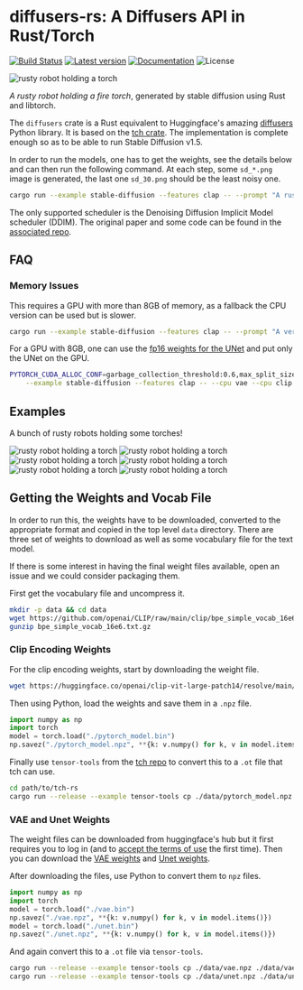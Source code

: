 # diffusers-rs: A Diffusers API in Rust/Torch

[![Build Status](https://github.com/LaurentMazare/diffusers-rs/workflows/Continuous%20integration/badge.svg)](https://github.com/LaurentMazare/diffusers-rs/actions)
[![Latest version](https://img.shields.io/crates/v/diffusers.svg)](https://crates.io/crates/diffusers)
[![Documentation](https://docs.rs/diffusers/badge.svg)](https://docs.rs/diffusers)
![License](https://img.shields.io/crates/l/diffusers.svg)


![rusty robot holding a torch](media/robot13.jpg)

_A rusty robot holding a fire torch_, generated by stable diffusion using Rust and libtorch.

The `diffusers` crate is a Rust equivalent to Huggingface's amazing
[diffusers](https://github.com/huggingface/diffusers) Python library.
It is based on the [tch crate](https://github.com/LaurentMazare/tch-rs/).
The implementation is complete enough so as to be able to run Stable Diffusion
v1.5.

In order to run the models, one has to get the weights, see the details below and can then run
the following command. At each step, some `sd_*.png` image is generated, the last one `sd_30.png`
should be the least noisy one.

```bash
cargo run --example stable-diffusion --features clap -- --prompt "A rusty robot holding a fire torch."
```

The only supported scheduler is the Denoising Diffusion Implicit Model scheduler (DDIM). The
original paper and some code can be found in the [associated repo](https://github.com/ermongroup/ddim).

## FAQ

### Memory Issues

This requires a GPU with more than 8GB of memory, as a fallback the CPU version can be used
but is slower.

```bash
cargo run --example stable-diffusion --features clap -- --prompt "A very rusty robot holding a fire torch." --cpu all
```

For a GPU with 8GB, one can use the [fp16 weights for the UNet](https://huggingface.co/runwayml/stable-diffusion-v1-5/tree/fp16/unet) and put only the UNet on the GPU.

```bash
PYTORCH_CUDA_ALLOC_CONF=garbage_collection_threshold:0.6,max_split_size_mb:128 RUST_BACKTRACE=1 CARGO_TARGET_DIR=target2 cargo run \
    --example stable-diffusion --features clap -- --cpu vae --cpu clip --unet-weights data/unet-fp16.ot
```

## Examples

A bunch of rusty robots holding some torches!

![rusty robot holding a torch](media/robot3.jpg)
![rusty robot holding a torch](media/robot4.jpg)
![rusty robot holding a torch](media/robot7.jpg)
![rusty robot holding a torch](media/robot8.jpg)
![rusty robot holding a torch](media/robot11.jpg)
![rusty robot holding a torch](media/robot13.jpg)

## Getting the Weights and Vocab File

In order to run this, the weights have to be downloaded, converted to the appropriate
format and copied in the top level `data` directory. There are three set of weights to
download as well as some vocabulary file for the text model.

If there is some interest in having the final weight files available, open an issue and
we could consider packaging them.

First get the vocabulary file and uncompress it.

```bash
mkdir -p data && cd data
wget https://github.com/openai/CLIP/raw/main/clip/bpe_simple_vocab_16e6.txt.gz
gunzip bpe_simple_vocab_16e6.txt.gz
```

### Clip Encoding Weights

For the clip encoding weights, start by downloading the weight file.

```bash
wget https://huggingface.co/openai/clip-vit-large-patch14/resolve/main/pytorch_model.bin
```

Then using Python, load the weights and save them in a `.npz` file.

```python
import numpy as np
import torch
model = torch.load("./pytorch_model.bin")
np.savez("./pytorch_model.npz", **{k: v.numpy() for k, v in model.items() if "text_model" in k})
```

Finally use `tensor-tools` from the [tch repo](https://github.com/LaurentMazare/tch-rs/) to convert
this to a `.ot` file that tch can use.

```bash
cd path/to/tch-rs
cargo run --release --example tensor-tools cp ./data/pytorch_model.npz ./data/pytorch_model.ot
```

### VAE and Unet Weights

The weight files can be downloaded from huggingface's hub but it first requires you to log in (and to [accept the terms of use](https://huggingface.co/runwayml/stable-diffusion-v1-5) the first time). Then you can download the [VAE weights](https://huggingface.co/runwayml/stable-diffusion-v1-5/blob/main/vae/diffusion_pytorch_model.bin) and [Unet weights](https://huggingface.co/runwayml/stable-diffusion-v1-5/blob/main/unet/diffusion_pytorch_model.bin).

After downloading the files, use Python to convert them to `npz` files.

```python
import numpy as np
import torch
model = torch.load("./vae.bin")
np.savez("./vae.npz", **{k: v.numpy() for k, v in model.items()})
model = torch.load("./unet.bin")
np.savez("./unet.npz", **{k: v.numpy() for k, v in model.items()})
```

And again convert this to a `.ot` file via `tensor-tools`.

```bash
cargo run --release --example tensor-tools cp ./data/vae.npz ./data/vae.ot
cargo run --release --example tensor-tools cp ./data/unet.npz ./data/unet.ot
```
